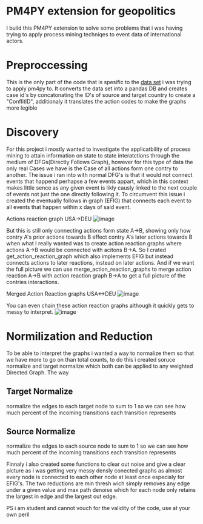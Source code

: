 
# PM4PY extension for geopolitics

I build this PM4PY extension to solve some problems that i was having trying to apply process mining techniqes to event data of international actors.

# Preproccessing
This is the only part of the code that is spesific to the [data set](https://databank.illinois.edu/datasets/IDB-2796521) i was trying to apply pm4py to. It converts the data set into a pandas DB and creates case id's by concatonating the ID's of source and target country to create a "ConflitID", additionaly it translates the action codes to make the graphs more legible

# Discovery
For this project i mostly wanted to investigate the applicatbility of process mining to attain information on state to state interatctions through the medium of DFGs(Directly Follows Graph), however for this type of data the only real Cases we have is the Case of all actions form one contry to another. The issue i ran into with normal DFG's is that it would not connect events that happend perhapse a few events appart, which in this context makes little sence as any given event is likly causly linked to the next couple of events not just the one directly following it. To circumvent this issue i created the eventually follows in graph (EFIG) that connects each event to all events that happen within x days of said event.

Actions reaction graph USA->DEU
![image](https://github.com/sashamorecode/Geopolitics-Process-Mining/assets/34610924/62997780-4fb9-4326-a764-479d175eae1f)

But this is still only connecting actions form state A->B, showing only how contry A's prior actions towards B effect contry A's later actions towards B when what I really wanted was to create action reaction graphs where actions A->B would be connected with acitons B->A. So I crated get_action_reaction_graph which also implements EFIG but instead connects actions to later reactions, instead on later actions. And if we want the full picture we can use merge_action_reaction_graphs to merge action reaction A->B with action reaction graph B->A to get a full picture of the contries interactions.

Merged Action Reaction graphs USA<->DEU
![image](https://github.com/sashamorecode/Geopolitics-Process-Mining/assets/34610924/96eff09c-3e35-480b-80c7-630f99000679)

You can even chain these action reaction graphs although it quickly gets to messy to interpret.
![image](https://github.com/sashamorecode/Geopolitics-Process-Mining/assets/34610924/66fe4858-bf95-4613-b441-43ced6c076b5)


# Normilization and Reduction
To be able to interpret the graphs i wanted a way to normalize them so that we have more to go on than total counts, to do this i created soruce normalize and target normalize which both can be applied to any weighted Directed Graph. The way

## Target Normalize
normalize the edges to each target node to sum to 1
so we can see how much percent of the incoming transitions each transition represents

## Source Normalize
normalize the edges to each source node to sum to 1
so we can see how much percent of the incoming transitions each transition represents

Finnaly i also created some functions to clear out noise and give a clear picture as i was getting very messy densly conected graphs as almost every node is connected to each other node at least once especialy for EFIG's. The two reductions are min thresh wich simply removes any edge under a given value and max path denoise which for each node only retains the largest in edge and the largest out edge.

PS i am student and cannot vouch for the validity of the code, use at your own peril
